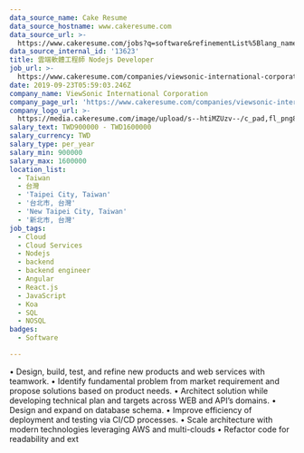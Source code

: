 ```yaml
---
data_source_name: Cake Resume
data_source_hostname: www.cakeresume.com
data_source_url: >-
  https://www.cakeresume.com/jobs?q=software&refinementList%5Blang_name%5D%5B0%5D=English&refinementList%5Bsalary_type%5D=per_year&range%5Bsalary_range%5D%5Bmin%5D=1000000&page=2
data_source_internal_id: '13623'
title: 雲端軟體工程師 Nodejs Developer
job_url: >-
  https://www.cakeresume.com/companies/viewsonic-international-corporation/jobs/cloud-software-engineer-nodejs-developer
date: 2019-09-23T05:59:03.246Z
company_name: ViewSonic International Corporation
company_page_url: 'https://www.cakeresume.com/companies/viewsonic-international-corporation'
company_logo_url: >-
  https://media.cakeresume.com/image/upload/s--htiMZUzv--/c_pad,fl_png8,h_200,w_200/v1655364380/tbpy1o9a5dyoftd0j1kc.png
salary_text: TWD900000 - TWD1600000
salary_currency: TWD
salary_type: per_year
salary_min: 900000
salary_max: 1600000
location_list:
  - Taiwan
  - 台灣
  - 'Taipei City, Taiwan'
  - '台北市, 台灣'
  - 'New Taipei City, Taiwan'
  - '新北市, 台灣'
job_tags:
  - Cloud
  - Cloud Services
  - Nodejs
  - backend
  - backend engineer
  - Angular
  - React.js
  - JavaScript
  - Koa
  - SQL
  - NOSQL
badges:
  - Software

---
```


• Design, build, test, and refine new products and web services with teamwork. • Identify fundamental problem from market requirement and propose solutions based on product needs. • Architect solution while developing technical plan and targets across WEB and API’s domains. • Design and expand on database schema. • Improve efficiency of deployment and testing via CI/CD processes. • Scale architecture with modern technologies leveraging AWS and multi-clouds • Refactor code for readability and ext